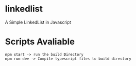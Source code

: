 # linkedlist
A Simple LinkedList in Javascript

# Scripts Avaliable

```
npm start -> run the build Directory
npm run dev -> Compile typescript files to build directory

```
